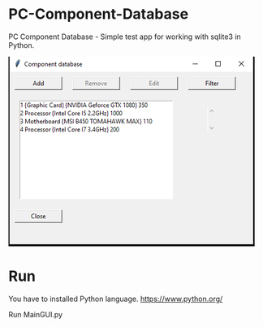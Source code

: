 # PC-Component-Database

PC Component Database - Simple test app for working with sqlite3 in Python.

![Example](https://github.com/petomuro/PC-Component-Database/blob/main/Example.PNG)

# Run

You have to installed Python language. https://www.python.org/

Run MainGUI.py
